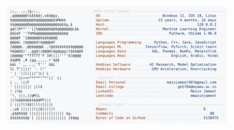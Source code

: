 <picture>
  <source srcset="https://raw.githubusercontent.com/mmazinjameel/mmazinjameel/main/dark_mode.svg?v=1742573511" media="(prefers-color-scheme: dark)">
  <img src="https://raw.githubusercontent.com/mmazinjameel/mmazinjameel/main/light_mode.svg?v=1742573511">
</picture>

